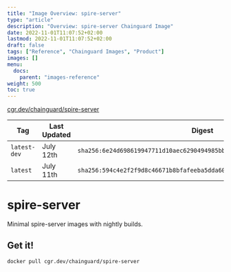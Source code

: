 ```yaml
---
title: "Image Overview: spire-server"
type: "article"
description: "Overview: spire-server Chainguard Image"
date: 2022-11-01T11:07:52+02:00
lastmod: 2022-11-01T11:07:52+02:00
draft: false
tags: ["Reference", "Chainguard Images", "Product"]
images: []
menu:
  docs:
    parent: "images-reference"
weight: 500
toc: true
---
```


[cgr.dev/chainguard/spire-server](https://github.com/chainguard-images/images/tree/main/images/spire-server)

| Tag          | Last Updated | Digest                                                                    |
|--------------|--------------|---------------------------------------------------------------------------|
| `latest-dev` | July 12th    | `sha256:6e24d698619947711d10aec6290494985bbed1a595a9ec7e0f6595cda1e5227a` |
| `latest`     | July 11th    | `sha256:594c4e2f2f9d8c46671b8bfafeeba5dda6092deabb5b9e6c19db0d0cae122e28` |

# spire-server

Minimal spire-server images with nightly builds.

## Get it!

```shell
docker pull cgr.dev/chainguard/spire-server
```